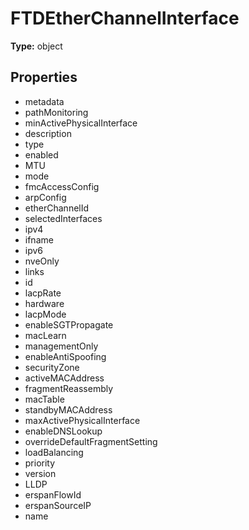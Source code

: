 # FTDEtherChannelInterface


**Type:** object

## Properties
* metadata
* pathMonitoring
* minActivePhysicalInterface
* description
* type
* enabled
* MTU
* mode
* fmcAccessConfig
* arpConfig
* etherChannelId
* selectedInterfaces
* ipv4
* ifname
* ipv6
* nveOnly
* links
* id
* lacpRate
* hardware
* lacpMode
* enableSGTPropagate
* macLearn
* managementOnly
* enableAntiSpoofing
* securityZone
* activeMACAddress
* fragmentReassembly
* macTable
* standbyMACAddress
* maxActivePhysicalInterface
* enableDNSLookup
* overrideDefaultFragmentSetting
* loadBalancing
* priority
* version
* LLDP
* erspanFlowId
* erspanSourceIP
* name
